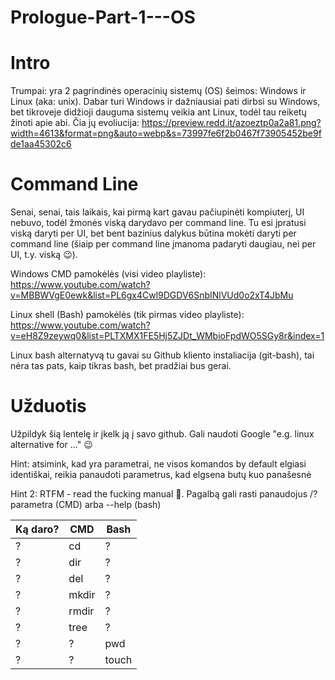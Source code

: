 # Prologue-Part-1---OS
# Intro
Trumpai: yra 2 pagrindinės operacinių sistemų (OS) šeimos: Windows ir Linux (aka: unix). Dabar turi Windows ir dažniausiai pati dirbsi su Windows, bet tikroveje didžioji dauguma sistemų veikia ant Linux, todėl tau reiketų žinoti apie abi. Čia jų evoliucija: https://preview.redd.it/azoeztp0a2a81.png?width=4613&format=png&auto=webp&s=73997fe6f2b0467f73905452be9fde1aa45302c6

# Command Line
Senai, senai, tais laikais, kai pirmą kart gavau pačiupinėti kompiuterį, UI nebuvo, todėl žmonės viską darydavo per command line. Tu esi įpratusi viską daryti per UI, bet bent bazinius dalykus būtina mokėti daryti per command line (šiaip per command line įmanoma padaryti daugiau, nei per UI, t.y. viską :wink:).


Windows CMD pamokėlės (visi video playliste): https://www.youtube.com/watch?v=MBBWVgE0ewk&list=PL6gx4Cwl9DGDV6SnbINlVUd0o2xT4JbMu

Linux shell (Bash) pamokėlės (tik pirmas video playliste): https://www.youtube.com/watch?v=eH8Z9zeywq0&list=PLTXMX1FE5Hj5ZJDt_WMbioFpdWO5SGy8r&index=1

Linux bash alternatyvą tu gavai su Github kliento instaliacija (git-bash), tai nėra tas pats, kaip tikras bash, bet pradžiai bus gerai.

# Užduotis

Užpildyk šią lentelę ir įkelk ją į savo github. Gali naudoti Google "e.g. linux alternative for ..." :wink: 

Hint: atsimink, kad yra parametrai, ne visos komandos by default elgiasi identiškai, reikia panaudoti parametrus, kad elgsena butų kuo panašesnė

Hint 2: RTFM - read the fucking manual :open_book:. Pagalbą gali rasti panaudojus /? parametra (CMD) arba --help (bash)

Ką daro? | CMD | Bash
--- | --- | ---
? | cd | ?
? | dir | ?
? | del | ?
? | mkdir | ?
? | rmdir | ?
? | tree | ?
? | ? | pwd
? | ? | touch 
